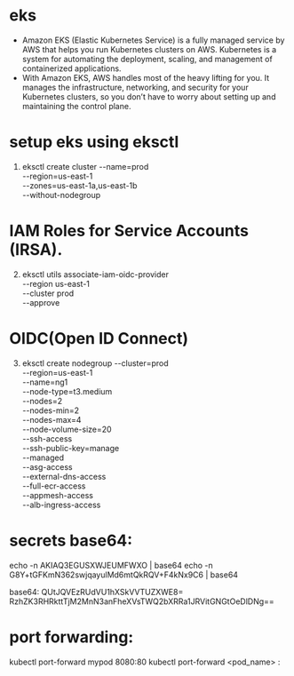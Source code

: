 # eks
- Amazon EKS (Elastic Kubernetes Service) is a fully managed service by AWS that helps you run Kubernetes clusters on AWS. Kubernetes is a system for automating the deployment, scaling, and management of containerized applications.
- With Amazon EKS, AWS handles most of the heavy lifting for you. It manages the infrastructure, networking, and security for your Kubernetes clusters, so you don’t have to worry about setting up and maintaining the control plane.

# setup eks using eksctl
1. eksctl create cluster --name=prod \
                      --region=us-east-1 \
                      --zones=us-east-1a,us-east-1b \
                      --without-nodegroup
#  IAM Roles for Service Accounts (IRSA).
2. eksctl utils associate-iam-oidc-provider \
    --region us-east-1 \
    --cluster prod \
    --approve
# OIDC(Open ID Connect)

3. eksctl create nodegroup --cluster=prod \
                       --region=us-east-1 \
                       --name=ng1 \
                       --node-type=t3.medium \
                       --nodes=2 \
                       --nodes-min=2 \
                       --nodes-max=4 \
                       --node-volume-size=20 \
                       --ssh-access \
                       --ssh-public-key=manage \
                       --managed \
                       --asg-access \
                       --external-dns-access \
                       --full-ecr-access \
                       --appmesh-access \
                       --alb-ingress-access

# secrets base64:
echo -n AKIAQ3EGUSXWJEUMFWXO | base64
echo -n G8Y+tGFKmN362swjqayulMd6mtQkRQV+F4kNx9C6 | base64

base64:
QUtJQVEzRUdVU1hXSkVVTUZXWE8=
RzhZK3RHRkttTjM2MnN3anFheXVsTWQ2bXRRa1JRVitGNGtOeDlDNg==

# port forwarding:
kubectl port-forward mypod 8080:80
kubectl port-forward <pod_name> <local-port>:<pod-port>

